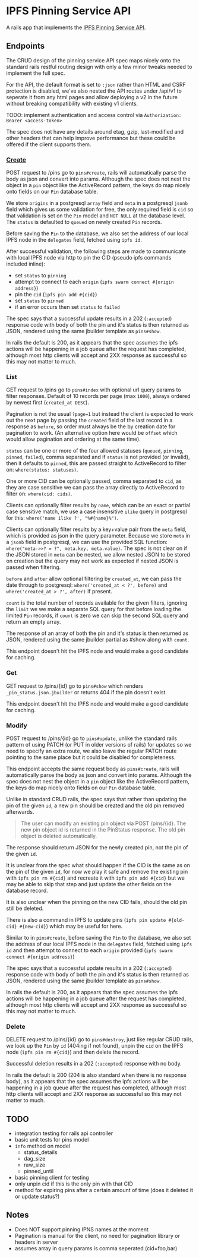 # IPFS Pinning Service API

A rails app that implements the [IPFS Pinning Service API](https://ipfs.github.io/pinning-services-api-spec/).

## Endpoints

The CRUD design of the pinning service API spec maps nicely onto the standard rails restful routing design with only a few minor tweaks needed to implement the full spec.

For the API, the default format is set to `:json` rather than HTML and CSRF protection is disabled, we've also nested the API routes under /api/v1 to seperate it from any html pages and allow deploying a v2 in the future without breaking compatibility with existing v1 clients.

TODO: implement authentication and access control via `Authorization: Bearer <access-token>`

The spec does not have any details around etag, gzip, last-modified and other headers that can help improve performance but these could be offered if the client supports them.

### [Create](https://ipfs.github.io/pinning-services-api-spec/#tag/pins/paths/~1pins/post)

POST request to /pins go to `pins#create`, rails will automatically parse the body as json and convert into params. Although the spec does not nest the object in a `pin` object like the ActiveRecord pattern, the keys do map nicely onto fields on our `Pin` database table.

We store `origins` in a postgresql `array` field and `meta` in a postgresql `jsonb` field which gives us some validation for free, the only required field is `cid` so that validation is set on the `Pin` model and `NOT NULL` at the database level. The `status` is defaulted to `queued` on newly created `Pin` records.

Before saving the `Pin` to the database, we also set the address of our local IPFS node in the `delegates` field, fetched using `ipfs id`.

After successful validation, the following steps are made to communicate with local IPFS node via http to pin the CID (pseudo ipfs commands included inline):

- set `status` to `pinning`
- attempt to connect to each `origin` (`ipfs swarm connect #{origin address}`)
- pin the `cid` (`ipfs pin add #{cid}`)
- set `status` to `pinned`
- if an error occurs then set `status` to `failed`

The spec says that a successful update results in a 202 (`:accepted`) response code with body of both the pin and it's status is then returned as JSON, rendered using the same jbuilder template as `pins#show`.

In rails the default is 200, as it appears that the spec assumes the ipfs actions will be happening in a job queue after the request has completed, although most http clients will accept and 2XX response as successful so this may not matter to much.

### List

GET request to /pins go to `pins#index` with optional url query params to filter responses. Default of 10 records per page (max `1000`), always ordered by newest first (`created_at DESC`).

Pagination is not the usual `?page=1` but instead the client is expected to work out the next page by passing the `created` field of the last record in a response as `before`, so order must always be the by creation date for pagination to work. (An alternative option here would be `offset` which would allow pagination and ordering at the same time).

`status` can be one or more of the four allowed statuses (`queued`, `pinning`, `pinned`, `failed`), comma separated and if `status` is not provided (or invalid), then it defaults to `pinned`, this are passed straight to ActiveRecord to filter on: `where(status: statuses)`.

One or more CID can be optionally passed, comma separated to `cid`, as they are case sensitive we can pass the array directly to ActiveRecord to filter on: `where(cid: cids)`.

Clients can optionally filter results by `name`, which can be an exact or partial case sensitive match, we use a case insensitive `ilike` query in postgresql for this: `where('name ilike ?', "%#{name}%")`.

Clients can optionally filter results by a key+value pair from the `meta` field, which is provided as json in the query parameter. Because we store `meta` in a `jsonb` field in postgresql, we can use the provided SQL function: `where("meta->>? = ?", meta.key, meta.value)`. The spec is not clear on if the JSON stored in `meta` can be nested, we allow nested JSON to be stored on creation but the query may not work as expected if nested JSON is passed when filtering.

`before` and `after` allow optional filtering by `created_at`, we can pass the date through to postgresql: `where('created_at < ?', before)` and `where('created_at > ?', after)` if present.

`count` is the total number of records available for the given filters, ignoring the `limit` we we make a separate SQL query for that before loading the limited `Pin` records, if `count` is zero we can skip the second SQL query and return an empty array.

The response of an array of both the pin and it's status is then returned as JSON, rendered using the same jbuilder partial as #show along with `count`.

This endpoint doesn't hit the IPFS node and would make a good candidate for caching.

### Get

GET request to /pins/{id} go to `pins#show` which renders `_pin_status.json.jbuilder` or returns 404 if the pin doesn't exist.

This endpoint doesn't hit the IPFS node and would make a good candidate for caching.

### Modify

POST request to /pins/{id} go to `pins#update`, unlike the standard rails pattern of using PATCH (or PUT in older versions of rails) for updates so we need to specify an extra route, we also leave the regular PATCH route pointing to the same place but it could be disabled for completeness.

This endpoint accepts the same request body as `pins#create`, rails will automatically parse the body as json and convert into params. Although the spec does not nest the object in a `pin` object like the ActiveRecord pattern, the keys do map nicely onto fields on our `Pin` database table.

Unlike in standard CRUD rails, the spec says that rather than updating the pin of the given `id`, a new pin should be created and the old pin removed afterwards.

> The user can modify an existing pin object via POST /pins/{id}. The new pin object id is returned in the PinStatus response. The old pin object is deleted automatically.

The response should return JSON for the newly created pin, not the pin of the given `id`.

It is unclear from the spec what should happen if the CID is the same as on the pin of the given `id`, for now we play it safe and remove the existing pin with `ipfs pin rm #{cid}` and recreate it with `ipfs pin add #{cid}` but we may be able to skip that step and just update the other fields on the database record.

It is also unclear when the pinning on the new CID fails, should the old pin still be deleted.

There is also a command in IPFS to update pins (`ipfs pin update #{old-cid} #{new-cid}`) which may be useful for here.

Similar to in `pins#create`, before saving the `Pin` to the database, we also set the address of our local IPFS node in the `delegates` field, fetched using `ipfs id` and then attempt to connect to each `origin` provided (`ipfs swarm connect #{origin address}`)

The spec says that a successful update results in a 202 (`:accepted`) response code with body of both the pin and it's status is then returned as JSON, rendered using the same jbuilder template as `pins#show`.

In rails the default is 200, as it appears that the spec assumes the ipfs actions will be happening in a job queue after the request has completed, although most http clients will accept and 2XX response as successful so this may not matter to much.

### Delete

DELETE request to /pins/{id} go to `pins#destroy`, just like regular CRUD rails, we look up the `Pin` by `id` (404ing if not found), unpin the `cid` on the IPFS node (`ipfs pin rm #{cid}`) and then delete the record.

Successful deletion results in a 202 (`:accepted`) response with no body.

In rails the default is 200 (204 is also standard when there is no response body), as it appears that the spec assumes the ipfs actions will be happening in a job queue after the request has completed, although most http clients will accept and 2XX response as successful so this may not matter to much.

## TODO

- integration testing for rails api controller
- basic unit tests for pins model
- `info` method on model
  - status_details
  - dag_size
  - raw_size
  - pinned_until
- basic pinning client for testing
- only unpin cid if this is the only pin with that CID
- method for expiring pins after a certain amount of time (does it deleted it or update status?)

## Notes

- Does NOT support pinning IPNS names at the moment
- Pagination is manual for the client, no need for pagination library or headers in server
- assumes array in query params is comma seperated (cid=foo,bar)
